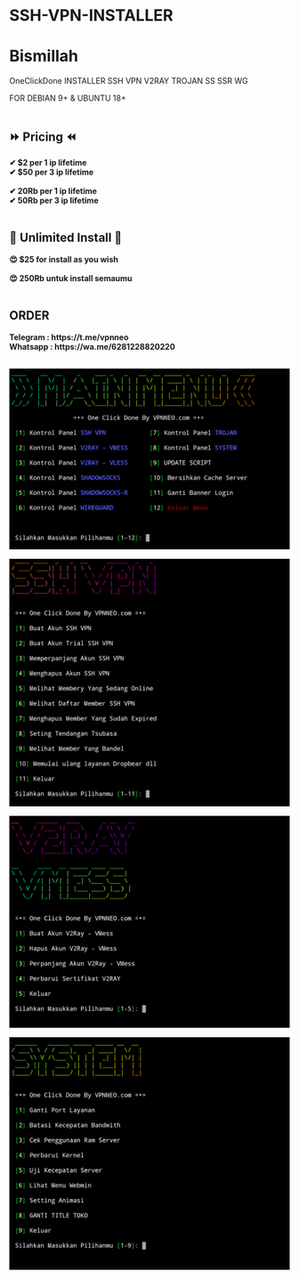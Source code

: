 # SSH-VPN-INSTALLER

Bismillah
=
OneClickDone INSTALLER SSH VPN V2RAY TROJAN SS SSR WG

FOR DEBIAN 9+ & UBUNTU 18+
 <br> <br>
## ⏩ Pricing ⏪
<b>
✔ $2 per 1 ip lifetime <br>
✔ $50 per 3 ip lifetime <br> <br>
✔ 20Rb per 1 ip lifetime <br>
✔ 50Rb per 3 ip lifetime <br> <br>
  
## 🔰 Unlimited Install 🔰

😍 $25 for install as you wish <br> <br>
😍 250Rb untuk install semaumu <br>
</b>
 <br>
## ORDER
<B>
Telegram : https://t.me/vpnneo <br>
Whatsapp : https://wa.me/6281228820220
</B>
 <br> <br>
 
![alt text](https://github.com/vpnneo/SSH-VPN-INSTALLER/blob/main/1.png?raw=true)


![alt text](https://github.com/vpnneo/SSH-VPN-INSTALLER/blob/main/2.png?raw=true)


![alt text](https://github.com/vpnneo/SSH-VPN-INSTALLER/blob/main/3.png?raw=true)


![alt text](https://github.com/vpnneo/SSH-VPN-INSTALLER/blob/main/4.png?raw=true)
